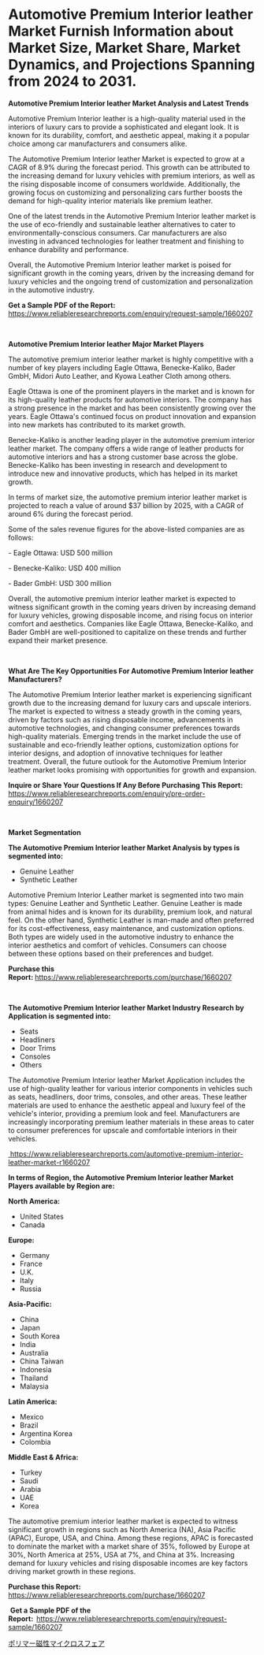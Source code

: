 <p><h1>Automotive Premium Interior leather Market Furnish Information about Market Size, Market Share, Market Dynamics, and Projections Spanning from 2024 to 2031.</h1></p><p><strong>Automotive Premium Interior leather Market Analysis and Latest Trends</strong></p>
<p><p>Automotive Premium Interior leather is a high-quality material used in the interiors of luxury cars to provide a sophisticated and elegant look. It is known for its durability, comfort, and aesthetic appeal, making it a popular choice among car manufacturers and consumers alike.</p><p>The Automotive Premium Interior leather Market is expected to grow at a CAGR of 8.9% during the forecast period. This growth can be attributed to the increasing demand for luxury vehicles with premium interiors, as well as the rising disposable income of consumers worldwide. Additionally, the growing focus on customizing and personalizing cars further boosts the demand for high-quality interior materials like premium leather.</p><p>One of the latest trends in the Automotive Premium Interior leather market is the use of eco-friendly and sustainable leather alternatives to cater to environmentally-conscious consumers. Car manufacturers are also investing in advanced technologies for leather treatment and finishing to enhance durability and performance.</p><p>Overall, the Automotive Premium Interior leather market is poised for significant growth in the coming years, driven by the increasing demand for luxury vehicles and the ongoing trend of customization and personalization in the automotive industry.</p></p>
<p><strong>Get a Sample PDF of the Report:&nbsp;</strong> <a href="https://www.reliableresearchreports.com/enquiry/request-sample/1660207">https://www.reliableresearchreports.com/enquiry/request-sample/1660207</a></p>
<p>&nbsp;</p>
<p><strong>Automotive Premium Interior leather Major Market Players</strong></p>
<p><p>The automotive premium interior leather market is highly competitive with a number of key players including Eagle Ottawa, Benecke-Kaliko, Bader GmbH, Midori Auto Leather, and Kyowa Leather Cloth among others. </p><p>Eagle Ottawa is one of the prominent players in the market and is known for its high-quality leather products for automotive interiors. The company has a strong presence in the market and has been consistently growing over the years. Eagle Ottawa's continued focus on product innovation and expansion into new markets has contributed to its market growth. </p><p>Benecke-Kaliko is another leading player in the automotive premium interior leather market. The company offers a wide range of leather products for automotive interiors and has a strong customer base across the globe. Benecke-Kaliko has been investing in research and development to introduce new and innovative products, which has helped in its market growth.</p><p>In terms of market size, the automotive premium interior leather market is projected to reach a value of around $37 billion by 2025, with a CAGR of around 6% during the forecast period.</p><p>Some of the sales revenue figures for the above-listed companies are as follows:</p><p>- Eagle Ottawa: USD 500 million</p><p>- Benecke-Kaliko: USD 400 million</p><p>- Bader GmbH: USD 300 million</p><p>Overall, the automotive premium interior leather market is expected to witness significant growth in the coming years driven by increasing demand for luxury vehicles, growing disposable income, and rising focus on interior comfort and aesthetics. Companies like Eagle Ottawa, Benecke-Kaliko, and Bader GmbH are well-positioned to capitalize on these trends and further expand their market presence.</p></p>
<p>&nbsp;</p>
<p><strong>What Are The Key Opportunities For Automotive Premium Interior leather Manufacturers?</strong></p>
<p><p>The Automotive Premium Interior leather market is experiencing significant growth due to the increasing demand for luxury cars and upscale interiors. The market is expected to witness a steady growth in the coming years, driven by factors such as rising disposable income, advancements in automotive technologies, and changing consumer preferences towards high-quality materials. Emerging trends in the market include the use of sustainable and eco-friendly leather options, customization options for interior designs, and adoption of innovative techniques for leather treatment. Overall, the future outlook for the Automotive Premium Interior leather market looks promising with opportunities for growth and expansion.</p></p>
<p><strong>Inquire or Share Your Questions If Any Before Purchasing This Report:</strong> <a href="https://www.reliableresearchreports.com/enquiry/pre-order-enquiry/1660207">https://www.reliableresearchreports.com/enquiry/pre-order-enquiry/1660207</a></p>
<p>&nbsp;</p>
<p><strong>Market Segmentation</strong></p>
<p><strong>The Automotive Premium Interior leather Market Analysis by types is segmented into:</strong></p>
<p><ul><li>Genuine Leather</li><li>Synthetic Leather</li></ul></p>
<p><p>Automotive Premium Interior Leather market is segmented into two main types: Genuine Leather and Synthetic Leather. Genuine Leather is made from animal hides and is known for its durability, premium look, and natural feel. On the other hand, Synthetic Leather is man-made and often preferred for its cost-effectiveness, easy maintenance, and customization options. Both types are widely used in the automotive industry to enhance the interior aesthetics and comfort of vehicles. Consumers can choose between these options based on their preferences and budget.</p></p>
<p><strong>Purchase this Report:&nbsp;</strong><a href="https://www.reliableresearchreports.com/purchase/1660207">https://www.reliableresearchreports.com/purchase/1660207</a></p>
<p>&nbsp;</p>
<p><strong>The Automotive Premium Interior leather Market Industry Research by Application is segmented into:</strong></p>
<p><ul><li>Seats</li><li>Headliners</li><li>Door Trims</li><li>Consoles</li><li>Others</li></ul></p>
<p><p>The Automotive Premium Interior leather Market Application includes the use of high-quality leather for various interior components in vehicles such as seats, headliners, door trims, consoles, and other areas. These leather materials are used to enhance the aesthetic appeal and luxury feel of the vehicle's interior, providing a premium look and feel. Manufacturers are increasingly incorporating premium leather materials in these areas to cater to consumer preferences for upscale and comfortable interiors in their vehicles.</p></p>
<p><a href="https://www.reliableresearchreports.com/automotive-premium-interior-leather-market-r1660207">&nbsp;https://www.reliableresearchreports.com/automotive-premium-interior-leather-market-r1660207</a></p>
<p><strong>In terms of Region, the Automotive Premium Interior leather Market Players available by Region are:</strong></p>
<p>
    <p> <strong> North America: </strong>
        <ul>
            <li>United States</li>
            <li>Canada</li>
        </ul>
        </p> 
    <p> <strong> Europe: </strong>
        <ul>
            <li>Germany</li>
            <li>France</li>
            <li>U.K.</li>
            <li>Italy</li>
            <li>Russia</li>
        </ul>
        </p> 
    <p> <strong> Asia-Pacific: </strong>
        <ul>
            <li>China</li>
            <li>Japan</li>
            <li>South Korea</li>
            <li>India</li>
            <li>Australia</li>
            <li>China Taiwan</li>
            <li>Indonesia</li>
            <li>Thailand</li>
            <li>Malaysia</li>
        </ul>
        </p> 
    <p> <strong> Latin America: </strong>
        <ul>
            <li>Mexico</li>
            <li>Brazil</li>
            <li>Argentina Korea</li>
            <li>Colombia</li>
        </ul>
        </p> 
    <p> <strong> Middle East & Africa: </strong>
        <ul>
            <li>Turkey</li>
            <li>Saudi</li>
            <li>Arabia</li>
            <li>UAE</li>
            <li>Korea</li>
        </ul>
    </p>
    </p>
<p><p>The automotive premium interior leather market is expected to witness significant growth in regions such as North America (NA), Asia Pacific (APAC), Europe, USA, and China. Among these regions, APAC is forecasted to dominate the market with a market share of 35%, followed by Europe at 30%, North America at 25%, USA at 7%, and China at 3%. Increasing demand for luxury vehicles and rising disposable incomes are key factors driving market growth in these regions.</p></p>
<p><strong>Purchase this Report: </strong><a href="https://www.reliableresearchreports.com/purchase/1660207">https://www.reliableresearchreports.com/purchase/1660207</a></p>
<p>&nbsp;<strong>Get a Sample PDF of the Report:&nbsp;&nbsp;</strong><a href="https://www.reliableresearchreports.com/enquiry/request-sample/1660207">https://www.reliableresearchreports.com/enquiry/request-sample/1660207</a></p>
<p><strong></strong></p>
<p><p><a href="https://github.com/oqoeusbvpadwjs08/Market-Research-Report-List-2/blob/main/2372635117964.md">ポリマー磁性マイクロスフェア</a></p></p>